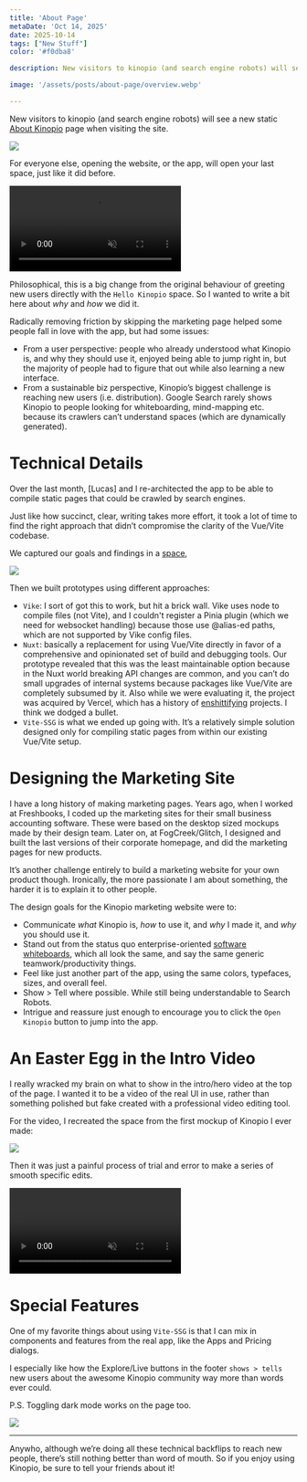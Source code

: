 ```yaml
---
title: 'About Page'
metaDate: 'Oct 14, 2025'
date: 2025-10-14
tags: ["New Stuff"]
color: '#f0dba8'

description: New visitors to kinopio (and search engine robots) will see a new static About Kinopio page when visiting the site.

image: '/assets/posts/about-page/overview.webp'

---
```


New visitors to kinopio (and search engine robots) will see a new static [About Kinopio](https://kinopio.club/about) page when visiting the site.

<img src="/assets/posts/about-page/hero.webp" class="wide">


For everyone else, opening the website, or the app, will open your last space, just like it did before.

<p>
<video class="" autoplay loop muted playsinline>
  <source src="/assets/posts/about-page/flowchart.mp4">
</video>
</p>


Philosophical, this is a big change from the original behaviour of greeting new users directly with the `Hello Kinopio` space. So I wanted to write a bit here about _why_ and _how_ we did it.

Radically removing friction by skipping the marketing page helped some people fall in love with the app, but had some issues:

- From a user perspective: people who already understood what Kinopio is, and why they should use it, enjoyed being able to jump right in, but the majority of people had to figure that out while also learning a new interface.
- From a sustainable biz perspective, Kinopio’s biggest challenge is reaching new users (i.e. distribution). Google Search rarely shows Kinopio to people looking for whiteboarding, mind-mapping etc. because its crawlers can’t understand spaces (which are dynamically generated).

# Technical Details

Over the last month, [Lucas] and I re-architected the app to be able to compile static pages that could be crawled by search engines.

Just like how succinct, clear, writing takes more effort, it took a lot of time to find the right approach that didn’t compromise the clarity of the Vue/Vite codebase.

We captured our goals and findings in a [space](https://kinopio.club/vike-vue-notes-7k41MNfYhkzbXFUYyul1s),

<img src="/assets/posts/about-page/vite-ssg-space.webp" class="wide">

Then we built prototypes using different approaches:

- `Vike`: I sort of got this to work, but hit a brick wall. Vike uses node to compile files (not Vite), and I couldn't register a Pinia plugin (which we need for websocket handling) because those use @alias-ed paths, which are not supported by Vike config files.
- `Nuxt`: basically a replacement for using Vue/Vite directly in favor of a comprehensive and opinionated set of build and debugging tools. Our prototype revealed that this was the least maintainable option because in the Nuxt world breaking API changes are common, and you can’t do small upgrades of internal systems because packages like Vue/Vite are completely subsumed by it. Also while we were evaluating it, the project was acquired by Vercel, which has a history of [enshittifying](https://en.wikipedia.org/wiki/Enshittification) projects. I think we dodged a bullet.
- `Vite-SSG` is what we ended up going with. It’s a relatively simple solution designed only for compiling static pages from within our existing Vue/Vite setup.

# Designing the Marketing Site

I have a long history of making marketing pages. Years ago, when I worked at Freshbooks, I coded up the marketing sites for their small business accounting software. These were based on the desktop sized mockups made by their design team. Later on, at FogCreek/Glitch, I designed and built the last versions of their corporate homepage, and did the marketing pages for new products.

It’s another challenge entirely to build a marketing website for your own product though. Ironically, the more passionate I am about something, the harder it is to explain it to other people.

The design goals for the Kinopio marketing website were to:

- Communicate _what_ Kinopio is, _how_ to use it, and _why_ I made it, and _why_ you should use it.
- Stand out from the status quo enterprise-oriented [software whiteboards](https://pketh.org/towards-a-better-whiteboard.html), which all look the same, and say the same generic teamwork/productivity things.
- Feel like just another part of the app, using the same colors, typefaces, sizes, and overall feel.
- Show > Tell where possible. While still being understandable to Search Robots.
- Intrigue and reassure just enough to encourage you to click the `Open Kinopio` button to jump into the app.

# An Easter Egg in the Intro Video

I really wracked my brain on what to show in the intro/hero video at the top of the page. I wanted it to be a video of the real UI in use, rather than something polished but fake created with a professional video editing tool.

For the video, I recreated the space from the first mockup of Kinopio I ever made:

<a href="https://www.are.na/block/4251114">
<img src="/assets/posts/about-page/og.webp" class="wide">
</a>

Then it was just a painful process of trial and error to make a series of smooth specific edits.

<p>
<video class="" autoplay loop muted playsinline>
  <source src="/assets/posts/about-page/vid.mp4">
</video>
</p>


# Special Features

One of my favorite things about using `Vite-SSG` is that I can mix in components and features from the real app, like the Apps and Pricing dialogs.

I especially like how the Explore/Live buttons in the footer `shows > tells` new users about the awesome Kinopio community way more than words ever could.

P.S. Toggling dark mode works on the page too.

<img src="/assets/posts/about-page/footer.webp" class="">

---

Anywho, although we’re doing all these technical backflips to reach new people, there’s still nothing better than word of mouth. So if you enjoy using Kinopio, be sure to tell your friends about it!